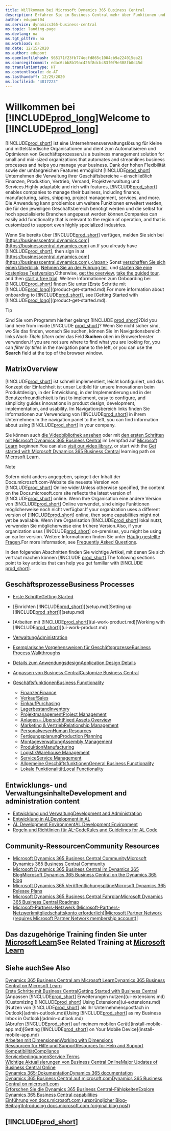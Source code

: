 ```yaml
---
title: Willkommen bei Microsoft Dynamics 365 Business Central
description: Erfahren Sie in Business Central mehr über Funktionen und Arbeitsszenarien, mit denen Unternehmen ihr Geschäft verwalten können, einschließlich Finanzen, Fertigung, Vertrieb, Versand, Projektmanagement, Services und mehr.
author: edupont04
ms.service: dynamics365-business-central
ms.topic: landing-page
ms.devlang: na
ms.tgt_pltfrm: na
ms.workload: na
ms.date: 12/15/2020
ms.author: edupont
ms.openlocfilehash: 965171f23fb774ecfd865c1004cb9a224015ea21
ms.sourcegitcommit: edac6cbb8b19ac426f8dcbc83f0f9e308fb0d45d
ms.translationtype: HT
ms.contentlocale: de-AT
ms.lasthandoff: 12/29/2020
ms.locfileid: "4817223"
---
```

# <a name="welcome-to-prod_long"></a><span data-ttu-id="a4738-103">Willkommen bei [!INCLUDE[prod_long](includes/prod_long.md)]</span><span class="sxs-lookup"><span data-stu-id="a4738-103">Welcome to [!INCLUDE[prod_long](includes/prod_long.md)]</span></span>

[!INCLUDE[prod_short](includes/prod_short.md)] <span data-ttu-id="a4738-104">ist eine Unternehmensverwaltungslösung für kleine und mittelständische Organisationen und dient zum Automatisieren und Optimieren von Geschäftsprozessen.</span><span class="sxs-lookup"><span data-stu-id="a4738-104">is a business management solution for small and mid-sized organizations that automates and streamlines business processes and helps you manage your business.</span></span> <span data-ttu-id="a4738-105">Dank der hohen Flexibilität sowie der umfangreichen Features ermöglicht [!INCLUDE[prod_short](includes/prod_short.md)] Unternehmen die Verwaltung ihrer Geschäftsbereiche – einschließlich Finanzen, Produktion, Vertrieb, Versand, Projektverwaltung und Services.</span><span class="sxs-lookup"><span data-stu-id="a4738-105">Highly adaptable and rich with features, [!INCLUDE[prod_short](includes/prod_short.md)] enables companies to manage their business, including finance, manufacturing, sales, shipping, project management, services, and more.</span></span> <span data-ttu-id="a4738-106">Die Anwendung kann problemlos um weitere Funktionen erweitert werden, die für den jeweiligen Geschäftsbereich benötigt werden und die selbst für hoch spezialisierte Branchen angepasst werden können.</span><span class="sxs-lookup"><span data-stu-id="a4738-106">Companies can easily add functionality that is relevant to the region of operation, and that is customized to support even highly specialized industries.</span></span>  

<span data-ttu-id="a4738-107">Wenn Sie bereits über [!INCLUDE[prod_short](includes/prod_short.md)] verfügen, melden Sie sich bei [https://businesscentral.dynamics.com](https://businesscentral.dynamics.com) an.</span><span class="sxs-lookup"><span data-stu-id="a4738-107">If you already have [!INCLUDE[prod_short](includes/prod_short.md)], then sign in at [https://businesscentral.dynamics.com](https://businesscentral.dynamics.com).</span></span> <span data-ttu-id="a4738-108">Sonst [verschaffen Sie sich einen Überblick](https://dynamics.microsoft.com/business-central/overview/),  [Nehmen Sie an der Führung teil](https://dynamics.microsoft.com/en-us/guidedtour/dynamics/business-central/1/1), und [starten Sie eine kostenlose Testversion](https://go.microsoft.com/fwlink/?linkid=847861).</span><span class="sxs-lookup"><span data-stu-id="a4738-108">Otherwise, [get the overview](https://dynamics.microsoft.com/business-central/overview/),  [take the guided tour](https://dynamics.microsoft.com/en-us/guidedtour/dynamics/business-central/1/1), and then [start a free trial](https://go.microsoft.com/fwlink/?linkid=847861).</span></span> <span data-ttu-id="a4738-109">Weitere Informationen zum Onboarding bei [!INCLUDE[prod_short](includes/prod_short.md)] finden Sie unter [Erste Schritte mit [!INCLUDE[prod_long](includes/prod_long.md)]](product-get-started.md).</span><span class="sxs-lookup"><span data-stu-id="a4738-109">For more information about onboarding to [!INCLUDE[prod_short](includes/prod_short.md)], see [Getting Started with [!INCLUDE[prod_long](includes/prod_long.md)]](product-get-started.md).</span></span>  

> [!TIP]
> <span data-ttu-id="a4738-110">Sind Sie vom Programm hierher gelangt [!INCLUDE [prod_short](includes/prod_short.md)]?</span><span class="sxs-lookup"><span data-stu-id="a4738-110">Did you land here from inside [!INCLUDE [prod_short](includes/prod_short.md)]?</span></span> <span data-ttu-id="a4738-111">Wenn Sie nicht sicher sind, wo Sie das finden, wonach Sie suchen, können Sie im Navigationsbereich links *Nach Titeln filtern* oder das Feld **Suchen** oben im Browserfenster verwenden.</span><span class="sxs-lookup"><span data-stu-id="a4738-111">If you are not sure where to find what you are looking for, you can *filter by titles* in the navigation pane to the left, or you can use the **Search** field at the top of the browser window.</span></span>

## <a name="overview"></a><span data-ttu-id="a4738-112">Matrix</span><span class="sxs-lookup"><span data-stu-id="a4738-112">Overview</span></span>

[!INCLUDE[prod_short](includes/prod_short.md)] <span data-ttu-id="a4738-113">ist schnell implementiert, leicht konfiguriert, und das Konzept der Einfachheit ist unser Leitbild für unsere Innovationen beim Produktdesign, in der Entwicklung, in der Implementierung und in der Benutzerfreundlichkeit.</span><span class="sxs-lookup"><span data-stu-id="a4738-113">is fast to implement, easy to configure, and simplicity guides innovations in product design, development, implementation, and usability.</span></span> <span data-ttu-id="a4738-114">Im Navigationsbereich links finden Sie Informationen zur Verwendung von [!INCLUDE[prod_short](includes/prod_short.md)] in ihrem Unternehmen.</span><span class="sxs-lookup"><span data-stu-id="a4738-114">In the navigation panel to the left, you can find information about using [!INCLUDE[prod_short](includes/prod_short.md)] in your company.</span></span>  

<span data-ttu-id="a4738-115">Sie können auch [die Videobibliothek ansehen](across-videos.md) oder mit [den ersten Schritten mit Microsoft Dynamics 365 Business Central](/learn/paths/get-started-dynamics-365-business-central/) im Lernpfad auf [Microsoft Learn](/learn/dynamics365/business-central?WT.mc_id=dyn365bc_landingpage-docs) beginnen.</span><span class="sxs-lookup"><span data-stu-id="a4738-115">You can also [visit our video library](across-videos.md), or start with the [Get started with Microsoft Dynamics 365 Business Central](/learn/paths/get-started-dynamics-365-business-central/) learning path on [Microsoft Learn](/learn/dynamics365/business-central?WT.mc_id=dyn365bc_landingpage-docs).</span></span>  

> [!NOTE]
> <span data-ttu-id="a4738-116">Sofern nicht anders angegeben, spiegelt der Inhalt der Docs.microsoft.com-Website die neueste Version von [!INCLUDE[prod_short](includes/prod_short.md)] Online wider.</span><span class="sxs-lookup"><span data-stu-id="a4738-116">Unless otherwise specified, the content on the Docs.microsoft.com site reflects the latest version of [!INCLUDE[prod_short](includes/prod_short.md)] online.</span></span> <span data-ttu-id="a4738-117">Wenn Ihre Organisation eine andere Version von [!INCLUDE[prod_short](includes/prod_short.md)] Online verwendet, sind einige Funktionen möglicherweise noch nicht verfügbar.</span><span class="sxs-lookup"><span data-stu-id="a4738-117">If your organization uses a different version of [!INCLUDE[prod_short](includes/prod_short.md)] online, then some capabilities might not yet be available.</span></span> <span data-ttu-id="a4738-118">Wenn Ihre Organisation [!INCLUDE[prod_short](includes/prod_short.md)] lokal nutzt, verwenden Sie möglicherweise eine frühere Version.</span><span class="sxs-lookup"><span data-stu-id="a4738-118">Also, if your organization uses [!INCLUDE[prod_short](includes/prod_short.md)] on-premises, you might be using an earlier version.</span></span> <span data-ttu-id="a4738-119">Weitere Informationen finden Sie unter [Häufig gestellte Fragen](across-faq.md).</span><span class="sxs-lookup"><span data-stu-id="a4738-119">For more information, see [Frequently Asked Questions](across-faq.md).</span></span>

<span data-ttu-id="a4738-120">In den folgenden Abschnitten finden Sie wichtige Artikel, mit denen Sie sich vertraut machen können [!INCLUDE [prod_short](includes/prod_short.md)].</span><span class="sxs-lookup"><span data-stu-id="a4738-120">The following sections point to key articles that can help you get familiar with [!INCLUDE [prod_short](includes/prod_short.md)].</span></span>  

## <a name="business-processes"></a><span data-ttu-id="a4738-121">Geschäftsprozesse</span><span class="sxs-lookup"><span data-stu-id="a4738-121">Business Processes</span></span>

- [<span data-ttu-id="a4738-122">Erste Schritte</span><span class="sxs-lookup"><span data-stu-id="a4738-122">Getting Started</span></span>](product-get-started.md)
- <span data-ttu-id="a4738-123">[Einrichten [!INCLUDE[prod_short](includes/prod_short.md)]](setup.md)</span><span class="sxs-lookup"><span data-stu-id="a4738-123">[Setting up [!INCLUDE[prod_short](includes/prod_short.md)]](setup.md)</span></span>
- <span data-ttu-id="a4738-124">[Arbeiten mit [!INCLUDE[prod_short](includes/prod_short.md)]](ui-work-product.md)</span><span class="sxs-lookup"><span data-stu-id="a4738-124">[Working with [!INCLUDE[prod_short](includes/prod_short.md)]](ui-work-product.md)</span></span>
- [<span data-ttu-id="a4738-125">Verwaltung</span><span class="sxs-lookup"><span data-stu-id="a4738-125">Administration</span></span>](admin-setup-and-administration.md)
- [<span data-ttu-id="a4738-126">Exemplarische Vorgehensweisen für Geschäftsprozesse</span><span class="sxs-lookup"><span data-stu-id="a4738-126">Business Process Walkthroughs</span></span>](walkthrough-business-process-walkthroughs.md)
- [<span data-ttu-id="a4738-127">Details zum Anwendungsdesign</span><span class="sxs-lookup"><span data-stu-id="a4738-127">Application Design Details</span></span>](design-details-application-design.md)
- [<span data-ttu-id="a4738-128">Anpassen von Business Central</span><span class="sxs-lookup"><span data-stu-id="a4738-128">Customize Business Central</span></span>](ui-customizing-overview.md)
- [<span data-ttu-id="a4738-129">Geschäftsfunktionen</span><span class="sxs-lookup"><span data-stu-id="a4738-129">Business Functionality</span></span>](across-business-functionality.md)

  - [<span data-ttu-id="a4738-130">Finanzen</span><span class="sxs-lookup"><span data-stu-id="a4738-130">Finance</span></span>](finance.md)
  - [<span data-ttu-id="a4738-131">Verkauf</span><span class="sxs-lookup"><span data-stu-id="a4738-131">Sales</span></span>](sales-manage-sales.md)
  - [<span data-ttu-id="a4738-132">Einkauf</span><span class="sxs-lookup"><span data-stu-id="a4738-132">Purchasing</span></span>](purchasing-manage-purchasing.md)
  - [<span data-ttu-id="a4738-133">Lagerbestand</span><span class="sxs-lookup"><span data-stu-id="a4738-133">Inventory</span></span>](inventory-manage-inventory.md)
  - [<span data-ttu-id="a4738-134">Projektmanagement</span><span class="sxs-lookup"><span data-stu-id="a4738-134">Project Management</span></span>](projects-manage-projects.md)
  - [<span data-ttu-id="a4738-135">Anlagen – Übersicht</span><span class="sxs-lookup"><span data-stu-id="a4738-135">Fixed Assets Overview</span></span>](fa-manage.md)
  - [<span data-ttu-id="a4738-136">Marketing & Vertrieb</span><span class="sxs-lookup"><span data-stu-id="a4738-136">Relationship Management</span></span>](marketing-relationship-management.md)
  - [<span data-ttu-id="a4738-137">Personalwesen</span><span class="sxs-lookup"><span data-stu-id="a4738-137">Human Resources</span></span>](hr-manage-human-resources.md)
  - [<span data-ttu-id="a4738-138">Fertigungsplanung</span><span class="sxs-lookup"><span data-stu-id="a4738-138">Production Planning</span></span>](production-planning.md)
  - [<span data-ttu-id="a4738-139">Montageverwaltung</span><span class="sxs-lookup"><span data-stu-id="a4738-139">Assembly Management</span></span>](assembly-assemble-items.md)
  - [<span data-ttu-id="a4738-140">Produktion</span><span class="sxs-lookup"><span data-stu-id="a4738-140">Manufacturing</span></span>](production-manage-manufacturing.md)
  - [<span data-ttu-id="a4738-141">Logistik</span><span class="sxs-lookup"><span data-stu-id="a4738-141">Warehouse Management</span></span>](warehouse-manage-warehouse.md)
  - [<span data-ttu-id="a4738-142">Service</span><span class="sxs-lookup"><span data-stu-id="a4738-142">Service Management</span></span>](service-service.md)
  - [<span data-ttu-id="a4738-143">Allgemeine Geschäftsfunktionen</span><span class="sxs-lookup"><span data-stu-id="a4738-143">General Business Functionality</span></span>](ui-across-business-areas.md)
  - [<span data-ttu-id="a4738-144">Lokale Funktionalität</span><span class="sxs-lookup"><span data-stu-id="a4738-144">Local Functionality</span></span>](about-localization.md)

## <a name="development-and-administration-content"></a><span data-ttu-id="a4738-145">Entwicklungs- und Verwaltungsinhalte</span><span class="sxs-lookup"><span data-stu-id="a4738-145">Development and administration content</span></span>

- [<span data-ttu-id="a4738-146">Entwicklung und Verwaltung</span><span class="sxs-lookup"><span data-stu-id="a4738-146">Development and Administration</span></span>](/dynamics365/business-central/dev-itpro/index)
- [<span data-ttu-id="a4738-147">Entwicklung in AL</span><span class="sxs-lookup"><span data-stu-id="a4738-147">Development in AL</span></span>](/dynamics365/business-central/dev-itpro/developer/devenv-dev-overview)
- [<span data-ttu-id="a4738-148">AL Development Environment</span><span class="sxs-lookup"><span data-stu-id="a4738-148">AL Development Environment</span></span>](/dynamics365/business-central/dev-itpro/developer/devenv-reference-overview)
- [<span data-ttu-id="a4738-149">Regeln und Richtlinien für AL-Code</span><span class="sxs-lookup"><span data-stu-id="a4738-149">Rules and Guidelines for AL Code</span></span>](/dynamics365/business-central/dev-itpro/compliance/apptest-overview)

## <a name="community-resources"></a><span data-ttu-id="a4738-150">Community-Ressourcen</span><span class="sxs-lookup"><span data-stu-id="a4738-150">Community Resources</span></span>

- [<span data-ttu-id="a4738-151">Microsoft Dynamics 365 Business Central Community</span><span class="sxs-lookup"><span data-stu-id="a4738-151">Microsoft Dynamics 365 Business Central Community</span></span>](https://community.dynamics.com/business)
- [<span data-ttu-id="a4738-152">Microsoft Dynamics 365 Business Central im Dynamics 365 Blog</span><span class="sxs-lookup"><span data-stu-id="a4738-152">Microsoft Dynamics 365 Business Central on the Dynamics 365 blog</span></span>](https://cloudblogs.microsoft.com/dynamics365/it/product/business-central/)
- [<span data-ttu-id="a4738-153">Microsoft Dynamics 365 Veröffentlichungspläne</span><span class="sxs-lookup"><span data-stu-id="a4738-153">Microsoft Dynamics 365 Release Plans</span></span>](https://go.microsoft.com/fwlink/?linkid=2047422)
- [<span data-ttu-id="a4738-154">Microsoft Dynamics 365 Business Central Fahrplan</span><span class="sxs-lookup"><span data-stu-id="a4738-154">Microsoft Dynamics 365 Business Central Roadmap</span></span>](https://dynamics.microsoft.com/roadmap/business-central/)
- <span data-ttu-id="a4738-155">[Microsoft-Partners-Netzwerk \(Microsoft-Partners-Netzwerkmitgliedschaftskonto erforderlich\)](https://mspartner.microsoft.com/en/us/windows/index.aspx)|</span><span class="sxs-lookup"><span data-stu-id="a4738-155">[Microsoft Partner Network \(requires Microsoft Partner Network membership account\)](https://mspartner.microsoft.com/en/us/windows/index.aspx)|</span></span>  

## <a name="see-related-training-at-microsoft-learn"></a><span data-ttu-id="a4738-156">Das dazugehörige Training finden Sie unter [Microsoft Learn](/learn/dynamics365/business-central?WT.mc_id=dyn365bc_landingpage-docs)</span><span class="sxs-lookup"><span data-stu-id="a4738-156">See Related Training at [Microsoft Learn](/learn/dynamics365/business-central?WT.mc_id=dyn365bc_landingpage-docs)</span></span>

## <a name="see-also"></a><span data-ttu-id="a4738-157">Siehe auch</span><span class="sxs-lookup"><span data-stu-id="a4738-157">See Also</span></span>

[<span data-ttu-id="a4738-158">Dynamics 365 Business Central am Microsoft Learn</span><span class="sxs-lookup"><span data-stu-id="a4738-158">Dynamics 365 Business Central on Microsoft Learn</span></span>](/learn/dynamics365/business-central?WT.mc_id=dyn365bc_landingpage-docs)  
[<span data-ttu-id="a4738-159">Erste Schritte mit Business Central</span><span class="sxs-lookup"><span data-stu-id="a4738-159">Getting Started with Business Central</span></span>](product-get-started.md)  
<span data-ttu-id="a4738-160">[Anpassen [!INCLUDE[prod_short](includes/prod_short.md)] Erweiterungen nutzen](ui-extensions.md)</span><span class="sxs-lookup"><span data-stu-id="a4738-160">[Customizing [!INCLUDE[prod_short](includes/prod_short.md)] Using Extensions](ui-extensions.md)</span></span>  
<span data-ttu-id="a4738-161">[Nutzen von [!INCLUDE[prod_short](includes/prod_short.md)] als Ihr Unternehmenspostfach in Outlook](admin-outlook.md)</span><span class="sxs-lookup"><span data-stu-id="a4738-161">[Using [!INCLUDE[prod_short](includes/prod_short.md)] as my Business Inbox in Outlook](admin-outlook.md)</span></span>  
<span data-ttu-id="a4738-162">[Abrufen [!INCLUDE[prod_short](includes/prod_short.md)] auf meinem mobilen Gerät](install-mobile-app.md)</span><span class="sxs-lookup"><span data-stu-id="a4738-162">[Getting [!INCLUDE[prod_short](includes/prod_short.md)] on Your Mobile Device](install-mobile-app.md)</span></span>  
[<span data-ttu-id="a4738-163">Arbeiten mit Dimensionen</span><span class="sxs-lookup"><span data-stu-id="a4738-163">Working with Dimensions</span></span>](finance-dimensions.md)  
[<span data-ttu-id="a4738-164">Ressourcen für Hilfe und Support</span><span class="sxs-lookup"><span data-stu-id="a4738-164">Resources for Help and Support</span></span>](product-help-and-support.md)  
[<span data-ttu-id="a4738-165">Kompatibilität</span><span class="sxs-lookup"><span data-stu-id="a4738-165">Compliance</span></span>](compliance/compliance-overview.md)  
[<span data-ttu-id="a4738-166">Servicebedingungen</span><span class="sxs-lookup"><span data-stu-id="a4738-166">Service Terms</span></span>](compliance/compliance-service-compliance.md#service-terms)  
[<span data-ttu-id="a4738-167">Wichtige Aktualisierungen von Business Central Online</span><span class="sxs-lookup"><span data-stu-id="a4738-167">Major Updates of Business Central Online</span></span>](/dynamics365/business-central/dev-itpro/administration/update-rollout-timelime)  
[<span data-ttu-id="a4738-168">Dynamics 365-Dokumentation</span><span class="sxs-lookup"><span data-stu-id="a4738-168">Dynamics 365 documentation</span></span>](/dynamics365/)  
[<span data-ttu-id="a4738-169">Dynamics 365 Business Central auf microsoft.com</span><span class="sxs-lookup"><span data-stu-id="a4738-169">Dynamics 365 Business Central on microsoft.com</span></span>](https://dynamics.microsoft.com/business-central/overview/)  
[<span data-ttu-id="a4738-170">Erforschen Sie die Dynamics 365 Business Central-Fähigkeiten</span><span class="sxs-lookup"><span data-stu-id="a4738-170">Explore Dynamics 365 Business Central capabilities</span></span>](https://dynamics.microsoft.com/business-central/capabilities/)  
[<span data-ttu-id="a4738-171">Einführung von docs.microsoft.com (ursprünglicher Blog-Beitrag)</span><span class="sxs-lookup"><span data-stu-id="a4738-171">Introducing docs.microsoft.com (original blog post)</span></span>](https://docs.microsoft.com/teamblog/introducing-docs-microsoft-com)  

## [!INCLUDE[prod_short](includes/free_trial_md.md)]
